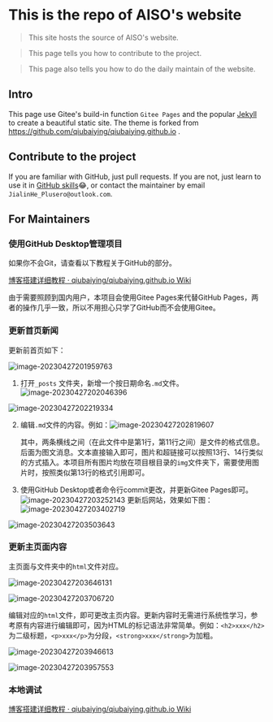 # This is the repo of AISO's website
> This site hosts the source of AISO's website.

> This page tells you how to contribute to the project.

> This page also tells you how to do the daily maintain of the website.

## Intro
This page use Gitee's build-in function `Gitee Pages` and the popular [Jekyll](https://jekyllrb.com/) to create a beautiful static site. The theme is forked from https://github.com/qiubaiying/qiubaiying.github.io .

## Contribute to the project
If you are familiar with GitHub, just pull requests.
If you are not, just learn to use it in [GitHub skills](https://skills.github.com/):joy:, or contact the maintainer by email `JialinHe_Plusero@outlook.com`.

## For Maintainers

### 使用GitHub Desktop管理项目

如果你不会Git，请查看以下教程关于GitHub的部分。

[博客搭建详细教程 · qiubaiying/qiubaiying.github.io Wiki](https://github.com/qiubaiying/qiubaiying.github.io/wiki/博客搭建详细教程#利用githhub-desktop管理github仓库)

由于需要照顾到国内用户，本项目会使用Gitee Pages来代替GitHub Pages，两者的操作几乎一致，所以不用担心只学了GitHub而不会使用Gitee。

### 更新首页新闻

更新前首页如下：

![image-20230427201959763](README.assets/image-20230427201959763.png)

1. 打开`_posts` 文件夹，新增一个按日期命名`.md`文件。![image-20230427202046396](README.assets/image-20230427202046396.png)

![image-20230427202219334](README.assets/image-20230427202219334.png)

2. 编辑`.md`文件的内容。例如：![image-20230427202819607](README.assets/image-20230427202819607.png)

    其中，两条横线之间（在此文件中是第1行，第11行之间）是文件的格式信息。后面为图文消息。文本直接输入即可，图片和超链接可以按照13行、14行类似的方式插入。本项目所有图片均放在项目根目录的`img`文件夹下，需要使用图片时，按照类似第13行的格式引用即可。

3. 使用GitHub Desktop或者命令行commit更改，并更新Gitee Pages即可。![image-20230427203252143](README.assets/image-20230427203252143.png)
  更新后网站，效果如下图：![image-20230427203402719](README.assets/image-20230427203402719.png)

  ![image-20230427203503643](README.assets/image-20230427203503643.png)

### 更新主页面内容

主页面与文件夹中的`html`文件对应。

![image-20230427203646131](README.assets/image-20230427203646131.png)

![image-20230427203706720](README.assets/image-20230427203706720.png)

编辑对应的`html`文件，即可更改主页内容。更新内容时无需进行系统性学习，参考原有内容进行编辑即可，因为HTML的标记语法非常简单。例如：`<h2>xxx</h2>`为二级标题，`<p>xxx</p>`为分段，`<strong>xxx</strong>`为加粗。

![image-20230427203946613](README.assets/image-20230427203946613.png)

![image-20230427203957553](README.assets/image-20230427203957553.png)

### 本地调试

[博客搭建详细教程 · qiubaiying/qiubaiying.github.io Wiki](https://github.com/qiubaiying/qiubaiying.github.io/wiki/博客搭建详细教程#在本地调试博客)





